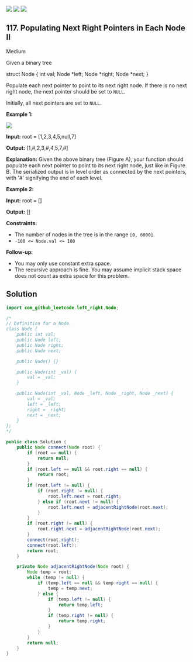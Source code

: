[![](https://img.shields.io/github/stars/javadev/LeetCode-in-Java?label=Stars&style=flat-square)](https://github.com/javadev/LeetCode-in-Java)
[![](https://img.shields.io/github/forks/javadev/LeetCode-in-Java?label=Fork%20me%20on%20GitHub%20&style=flat-square)](https://github.com/javadev/LeetCode-in-Java/fork)
[![](https://img.shields.io/badge/-LeetCode%20in%20Kotlin-blue?style=flat-square)](https://github.com/javadev/LeetCode-in-Kotlin)

## 117\. Populating Next Right Pointers in Each Node II

Medium

Given a binary tree

struct Node { int val; Node \*left; Node \*right; Node \*next; } 

Populate each next pointer to point to its next right node. If there is no next right node, the next pointer should be set to `NULL`.

Initially, all next pointers are set to `NULL`.

**Example 1:**

![](https://assets.leetcode.com/uploads/2019/02/15/117_sample.png)

**Input:** root = [1,2,3,4,5,null,7]

**Output:** [1,#,2,3,#,4,5,7,#]

**Explanation:** Given the above binary tree (Figure A), your function should populate each next pointer to point to its next right node, just like in Figure B. The serialized output is in level order as connected by the next pointers, with '#' signifying the end of each level. 

**Example 2:**

**Input:** root = []

**Output:** [] 

**Constraints:**

*   The number of nodes in the tree is in the range `[0, 6000]`.
*   `-100 <= Node.val <= 100`

**Follow-up:**

*   You may only use constant extra space.
*   The recursive approach is fine. You may assume implicit stack space does not count as extra space for this problem.

## Solution

```java
import com_github_leetcode.left_right.Node;

/*
// Definition for a Node.
class Node {
    public int val;
    public Node left;
    public Node right;
    public Node next;

    public Node() {}

    public Node(int _val) {
        val = _val;
    }

    public Node(int _val, Node _left, Node _right, Node _next) {
        val = _val;
        left = _left;
        right = _right;
        next = _next;
    }
};
*/

public class Solution {
    public Node connect(Node root) {
        if (root == null) {
            return null;
        }
        if (root.left == null && root.right == null) {
            return root;
        }
        if (root.left != null) {
            if (root.right != null) {
                root.left.next = root.right;
            } else if (root.next != null) {
                root.left.next = adjacentRightNode(root.next);
            }
        }
        if (root.right != null) {
            root.right.next = adjacentRightNode(root.next);
        }
        connect(root.right);
        connect(root.left);
        return root;
    }

    private Node adjacentRightNode(Node root) {
        Node temp = root;
        while (temp != null) {
            if (temp.left == null && temp.right == null) {
                temp = temp.next;
            } else {
                if (temp.left != null) {
                    return temp.left;
                }
                if (temp.right != null) {
                    return temp.right;
                }
            }
        }
        return null;
    }
}
```